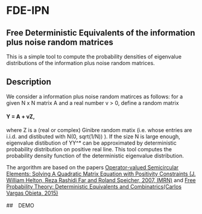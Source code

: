 # FDE-IPN


## Free Deterministic Equivalents of the information plus noise random matrices
This is a simple tool to compute the probability densities of eigenvalue distributions of the information plus noise random matrices.

## Description
We consider a information plus noise random matirces as follows:
for a given N x N matrix A and a real number v > 0, define a random matrix

####    Y = A + vZ,

where Z is a (real or complex) Ginibre random matix (i.e. whose entries are i.i.d. and distibuted with N(0, sqrt(1/N)) ).
If the size N is large enough, eigenvalue distibution of YY^* can be approximated by  deterministic probability distribution on positive real line.
This tool computes the probability density function of the deterministic eigenvalue distribution.


The argorithm are based on the papers [Operator-valued Semicircular Elements: Solving A Quadratic
Matrix Equation with Positivity Constraints (J. William Helton, Reza Rashidi Far and Roland Speicher, 2007, IMRN)](http://www.math.ucsd.edu/~helton/BILLSPAPERSscanned/HRS07.pdf) and 
[Free Probability Theory: Deterministic Equivalents and Combinatrics(Carlos Vargas Obieta, 2015)](http://d-nb.info/1070819107/34)


##　DEMO

